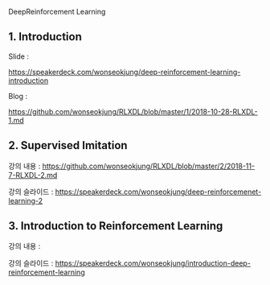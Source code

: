 DeepReinforcement Learning



## 1. Introduction 



Slide :  

https://speakerdeck.com/wonseokjung/deep-reinforcement-learning-introduction

Blog : 


https://github.com/wonseokjung/RLXDL/blob/master/1/2018-10-28-RLXDL-1.md


## 2. Supervised Imitation


강의 내용 : 
https://github.com/wonseokjung/RLXDL/blob/master/2/2018-11-7-RLXDL-2.md

강의 슬라이드 : 
https://speakerdeck.com/wonseokjung/deep-reinforcemenet-learning-2



## 3. Introduction to Reinforcement Learning 

강의 내용 : 

강의 슬라이드 : 
https://speakerdeck.com/wonseokjung/introduction-deep-reinforcement-learning
